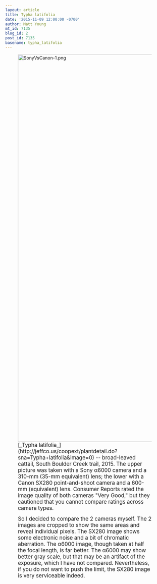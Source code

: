 ```yaml
---
layout: article
title: Typha latifolia
date: '2015-11-09 12:00:00 -0700'
author: Matt Young
mt_id: 7135
blog_id: 2
post_id: 7135
basename: typha_latifolia
---
```

<figure>
<img src="{{ site.baseurl }}/uploads/2015/SonyVsCanon-1.png" alt="SonyVsCanon-1.png" width="600" height="1228" />
<figcaption markdown="span">
<big>[_Typha latifolia_](http://jeffco.us/coopext/plantdetail.do?sna=Typha+latifolia&amp;image=0) -- broad-leaved cattail, South Boulder Creek trail, 2015. The upper picture was taken with a Sony &alpha;6000 camera and a 310-mm (35-mm equivalent) lens; the lower with a Canon SX280 point-and-shoot camera and a 600-mm (equivalent) lens.  Consumer Reports rated the image quality of both cameras "Very Good," but they cautioned that you cannot compare ratings across camera types.</big>

<big>So I decided to compare the 2 cameras myself. The 2 images are cropped to show the same areas and reveal individual pixels.  The SX280 image shows some electronic noise and a bit of chromatic aberration.  The &alpha;6000 image, though taken at half the focal length, is far better. The &alpha;6000 may show better gray scale, but that may be an artifact of the exposure, which I have not compared.  Nevertheless, if you do not want to push the limit, the SX280 image is very serviceable indeed.</big>

</figcaption>
</figure>

